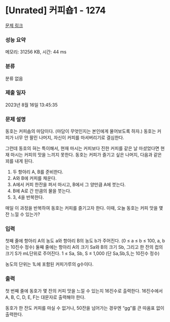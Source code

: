 # [Unrated] 커피숍1 - 1274 

[문제 링크](https://www.acmicpc.net/problem/1274) 

### 성능 요약

메모리: 31256 KB, 시간: 44 ms

### 분류

분류 없음

### 제출 일자

2023년 8월 16일 13:45:35

### 문제 설명

<p>동호는 커피숍의 마담이다. (마담이 무엇인지는 본인에게 물어보도록 하자.) 동호는 커피가 너무 안 팔린 나머지, 자신이 커피를 마셔버리기로 결심한다.</p>

<p>그런데 동호의 혀는 특이해서, 현재 마시는 커피보다 진한 커피를 같은 날 마셨었다면 현재 마시는 커피의 맛을 느끼지 못한다. 동호는 커피가 즐기고 싶은 나머지, 다음과 같은 꾀를 내게 된다.</p>

<ol>
	<li>두 항아리 A, B를 준비한다.</li>
	<li>A와 B에 커피를 채운다.</li>
	<li>A에서 커피 한잔을 퍼서 마시고, B에서 그 양만큼 A에 붓는다.</li>
	<li>B에 A로 간 만큼의 물을 붓는다.</li>
	<li>3, 4을 반복한다.</li>
</ol>

<p>매일 이 과정을 반복하여 동호는 커피를 즐기고자 한다. 이때, 오늘 동호는 커피 맛을 몇 잔 느낄 수 있는가?</p>

### 입력 

 <p>첫째 줄에 항아리 A의 농도 a와 항아리 B의 농도 b가 주어진다. (0 ≤ a ≤ b ≤ 100, a, b는 10진수 정수) 둘째 줄에는 항아리 A의 크기 Sa와 B의 크기 Sb, 그리고 한 잔의 컵의 크기 S가 mL단위로 주어진다. 1 ≤ Sa, Sb, S ≤ 1,000 (단 Sa,Sb,S,는 10진수 정수)</p>

<p>농도의 단위는 1L에 포함된 커피가루의 g수이다.</p>

### 출력 

 <p>첫 번째 줄에 동호가 몇 잔의 커피 맛을 느낄 수 있는지 16진수로 출력한다. 16진수에서 A, B, C, D, E, F는 대문자로 출력해야 한다.</p>

<p>동호가 한 잔도 커피를 마실 수 없거나, 50잔을 넘어가는 경우엔 “gg”를 큰 따옴표 없이 출력한다.</p>

